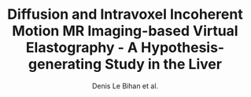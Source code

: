 ---
cat: ciel
subcat: neurophysics
bestof: false
author: Denis Le Bihan et al.
title: Diffusion and Intravoxel Incoherent Motion MR Imaging-based Virtual Elastography - A Hypothesis-generating Study in the Liver
journal: Radiology
year: 2017
type: article
doi: 10.1148/radiol.2017170025
---
